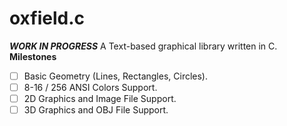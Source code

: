 # oxfield.c
***WORK IN PROGRESS***
A Text-based graphical library written in C.
**Milestones**
  - [ ] Basic Geometry (Lines, Rectangles, Circles).
  - [ ] 8-16 / 256 ANSI Colors Support.
  - [ ] 2D Graphics and Image File Support.
  - [ ] 3D Graphics and OBJ File Support.
